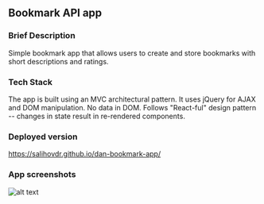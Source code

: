 ## Bookmark API app

### Brief Description
Simple bookmark app that allows users to create and store bookmarks with short descriptions and ratings. 

### Tech Stack
The app is built using an MVC architectural pattern. It uses jQuery for AJAX and DOM manipulation. No data in DOM. Follows "React-ful" design pattern -- changes in state result in re-rendered components.

### Deployed version
https://salihovdr.github.io/dan-bookmark-app/

### App screenshots

![alt text][mainpage]

[mainpage]: https://s3.us-east-2.amazonaws.com/hoops-dannny/Screen+Shot+2018-08-23+at+14.33.35.png "Mainpage"
